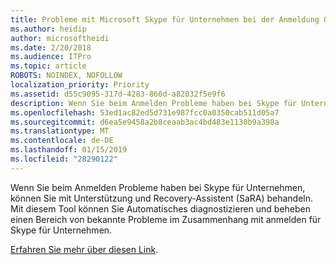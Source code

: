 ```yaml
---
title: Probleme mit Microsoft Skype für Unternehmen bei der Anmeldung Office 365-Dienst
ms.author: heidip
author: microsoftheidi
ms.date: 2/20/2018
ms.audience: ITPro
ms.topic: article
ROBOTS: NOINDEX, NOFOLLOW
localization_priority: Priority
ms.assetid: d55c9095-317d-4283-860d-a82032f5e9f6
description: Wenn Sie beim Anmelden Probleme haben bei Skype für Unternehmen, können Sie mit Unterstützung und Recovery-Assistent (SaRA) behandeln. Mit diesem Tool können Sie Automatisches diagnostizieren und beheben einen Bereich von bekannte Probleme im Zusammenhang mit anmelden für Skype für Unternehmen.
ms.openlocfilehash: 53ed1ac82ed5d731e987fcc0a0350cab511d05a7
ms.sourcegitcommit: d6ea5e9458a2b8ceaab3ac4bd483e1130b9a398a
ms.translationtype: MT
ms.contentlocale: de-DE
ms.lasthandoff: 01/15/2019
ms.locfileid: "28290122"
---
```

Wenn Sie beim Anmelden Probleme haben bei Skype für Unternehmen, können Sie mit Unterstützung und Recovery-Assistent (SaRA) behandeln. Mit diesem Tool können Sie Automatisches diagnostizieren und beheben einen Bereich von bekannte Probleme im Zusammenhang mit anmelden für Skype für Unternehmen.
  
[Erfahren Sie mehr über diesen Link](https://support.microsoft.com/en-us/help/4087361/troubleshooting-office-365-issues-signing-in-to-skype-for-business).
  

